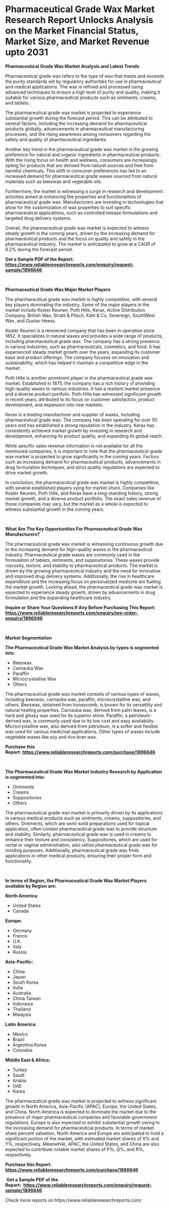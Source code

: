 <p><h1>Pharmaceutical Grade Wax Market Research Report Unlocks Analysis on the Market Financial Status, Market Size, and Market Revenue upto 2031</h1></p><p><strong>Pharmaceutical Grade Wax Market Analysis and Latest Trends</strong></p>
<p><p>Pharmaceutical grade wax refers to the type of wax that meets and exceeds the purity standards set by regulatory authorities for use in pharmaceutical and medical applications. The wax is refined and processed using advanced techniques to ensure a high level of purity and quality, making it suitable for various pharmaceutical products such as ointments, creams, and tablets.</p><p>The pharmaceutical grade wax market is projected to experience substantial growth during the forecast period. This can be attributed to several factors, including the increasing demand for pharmaceutical products globally, advancements in pharmaceutical manufacturing processes, and the rising awareness among consumers regarding the safety and quality of pharmaceutical ingredients.</p><p>Another key trend in the pharmaceutical grade wax market is the growing preference for natural and organic ingredients in pharmaceutical products. With the rising focus on health and wellness, consumers are increasingly opting for products that are derived from natural sources and free from harmful chemicals. This shift in consumer preferences has led to an increased demand for pharmaceutical grade waxes sourced from natural materials such as beeswax and vegetable oils.</p><p>Furthermore, the market is witnessing a surge in research and development activities aimed at enhancing the properties and functionalities of pharmaceutical grade wax. Manufacturers are investing in technologies that allow for the customization of wax properties to suit specific pharmaceutical applications, such as controlled release formulations and targeted drug delivery systems.</p><p>Overall, the pharmaceutical grade wax market is expected to witness steady growth in the coming years, driven by the increasing demand for pharmaceutical products and the focus on quality and safety in the pharmaceutical industry. The market is anticipated to grow at a CAGR of 6.2% during the forecast period.</p></p>
<p><strong>Get a Sample PDF of the Report:&nbsp; <a href="https://www.reliableresearchreports.com/enquiry/request-sample/1896646">https://www.reliableresearchreports.com/enquiry/request-sample/1896646</a></strong></p>
<p>&nbsp;</p>
<p><strong>Pharmaceutical Grade Wax Major Market Players</strong></p>
<p><p>The pharmaceutical grade wax market is highly competitive, with several key players dominating the industry. Some of the major players in the market include Koster Keunen, Poth Hille, Kerax, Active Distribution Company, British Wax, Strahl & Pitsch, Kahl & Co, Sovereign, SouthWest Wax, and Gustav Heess.</p><p>Koster Keunen is a renowned company that has been in operation since 1852. It specializes in natural waxes and provides a wide range of products, including pharmaceutical grade wax. The company has a strong presence in various industries, such as pharmaceuticals, cosmetics, and food. It has experienced steady market growth over the years, expanding its customer base and product offerings. The company focuses on innovation and sustainability, which has helped it maintain a competitive edge in the market.</p><p>Poth Hille is another prominent player in the pharmaceutical grade wax market. Established in 1875, the company has a rich history of providing high-quality waxes to various industries. It has a resilient market presence and a diverse product portfolio. Poth Hille has witnessed significant growth in recent years, attributed to its focus on customer satisfaction, product development, and expansion into new markets.</p><p>Kerax is a leading manufacturer and supplier of waxes, including pharmaceutical grade wax. The company has been operating for over 50 years and has established a strong reputation in the industry. Kerax has consistently achieved market growth by investing in research and development, enhancing its product quality, and expanding its global reach.</p><p>While specific sales revenue information is not available for all the mentioned companies, it is important to note that the pharmaceutical grade wax market is projected to grow significantly in the coming years. Factors such as increasing demand for pharmaceutical products, advancements in drug formulation techniques, and strict quality regulations are expected to drive market growth.</p><p>In conclusion, the pharmaceutical grade wax market is highly competitive, with several established players vying for market share. Companies like Koster Keunen, Poth Hille, and Kerax have a long-standing history, strong market growth, and a diverse product portfolio. The exact sales revenue of these companies may vary, but the market as a whole is expected to witness substantial growth in the coming years.</p></p>
<p>&nbsp;</p>
<p><strong>What Are The Key Opportunities For Pharmaceutical Grade Wax Manufacturers?</strong></p>
<p><p>The pharmaceutical grade wax market is witnessing continuous growth due to the increasing demand for high-quality waxes in the pharmaceutical industry. Pharmaceutical grade waxes are commonly used in the formulation of tablets, ointments, and suppositories. These waxes provide viscosity, texture, and stability to pharmaceutical products. The market is driven by the growing pharmaceutical industry and the need for innovative and improved drug delivery systems. Additionally, the rise in healthcare expenditure and the increasing focus on personalized medicine are fueling the market growth. Looking ahead, the pharmaceutical grade wax market is expected to experience steady growth, driven by advancements in drug formulation and the expanding healthcare industry.</p></p>
<p><strong>Inquire or Share Your Questions If Any Before Purchasing This Report: <a href="https://www.reliableresearchreports.com/enquiry/pre-order-enquiry/1896646">https://www.reliableresearchreports.com/enquiry/pre-order-enquiry/1896646</a></strong></p>
<p>&nbsp;</p>
<p><strong>Market Segmentation</strong></p>
<p><strong>The Pharmaceutical Grade Wax Market Analysis by types is segmented into:</strong></p>
<p><ul><li>Beeswax</li><li>Carnauba Wax</li><li>Paraffin</li><li>Microcrystalline Wax</li><li>Others</li></ul></p>
<p><p>The pharmaceutical grade wax market consists of various types of waxes, including beeswax, carnauba wax, paraffin, microcrystalline wax, and others. Beeswax, obtained from honeycomb, is known for its versatility and natural healing properties. Carnauba wax, derived from palm leaves, is a hard and glossy wax used for its superior shine. Paraffin, a petroleum-derived wax, is commonly used due to its low cost and easy availability. Microcrystalline wax, also derived from petroleum, is a softer and flexible wax used for various medicinal applications. Other types of waxes include vegetable waxes like soy and rice bran wax.</p></p>
<p><strong>Purchase this Report:&nbsp;<a href="https://www.reliableresearchreports.com/purchase/1896646">https://www.reliableresearchreports.com/purchase/1896646</a></strong></p>
<p>&nbsp;</p>
<p><strong>The Pharmaceutical Grade Wax Market Industry Research by Application is segmented into:</strong></p>
<p><ul><li>Ointments</li><li>Creams</li><li>Suppositories</li><li>Others</li></ul></p>
<p><p>The pharmaceutical grade wax market is primarily driven by its applications in various medical products such as ointments, creams, suppositories, and others. Ointments, which are semi-solid preparations used for topical application, often contain pharmaceutical grade wax to provide structure and stability. Similarly, pharmaceutical grade wax is used in creams to enhance their texture and consistency. Suppositories, which are used for rectal or vaginal administration, also utilize pharmaceutical grade wax for molding purposes. Additionally, pharmaceutical grade wax finds applications in other medical products, ensuring their proper form and functionality.</p></p>
<p>&nbsp;</p>
<p><strong>In terms of Region, the Pharmaceutical Grade Wax Market Players available by Region are:</strong></p>
<p>
    <p> <strong> North America: </strong>
        <ul>
            <li>United States</li>
            <li>Canada</li>
        </ul>
        </p> 
    <p> <strong> Europe: </strong>
        <ul>
            <li>Germany</li>
            <li>France</li>
            <li>U.K.</li>
            <li>Italy</li>
            <li>Russia</li>
        </ul>
        </p> 
    <p> <strong> Asia-Pacific: </strong>
        <ul>
            <li>China</li>
            <li>Japan</li>
            <li>South Korea</li>
            <li>India</li>
            <li>Australia</li>
            <li>China Taiwan</li>
            <li>Indonesia</li>
            <li>Thailand</li>
            <li>Malaysia</li>
        </ul>
        </p> 
    <p> <strong> Latin America: </strong>
        <ul>
            <li>Mexico</li>
            <li>Brazil</li>
            <li>Argentina Korea</li>
            <li>Colombia</li>
        </ul>
        </p> 
    <p> <strong> Middle East & Africa: </strong>
        <ul>
            <li>Turkey</li>
            <li>Saudi</li>
            <li>Arabia</li>
            <li>UAE</li>
            <li>Korea</li>
        </ul>
    </p>
    </p>
<p><p>The pharmaceutical grade wax market is projected to witness significant growth in North America, Asia-Pacific (APAC), Europe, the United States, and China. North America is expected to dominate the market due to the presence of major pharmaceutical companies and favorable government regulations. Europe is also expected to exhibit substantial growth owing to the increasing demand for pharmaceutical products. In terms of market share percent valuation, North America and Europe are anticipated to hold a significant portion of the market, with estimated market shares of X% and Y%, respectively. Meanwhile, APAC, the United States, and China are also expected to contribute notable market shares of P%, Q%, and R%, respectively.</p></p>
<p><strong>Purchase this Report: <a href="https://www.reliableresearchreports.com/purchase/1896646">https://www.reliableresearchreports.com/purchase/1896646</a></strong></p>
<p>&nbsp;<strong>Get a Sample PDF of the Report:&nbsp;&nbsp;<a href="https://www.reliableresearchreports.com/enquiry/request-sample/1896646">https://www.reliableresearchreports.com/enquiry/request-sample/1896646</a></strong></p>
<p><strong></strong></p>
<p>Check more reports on https://www.reliableresearchreports.com/</p>